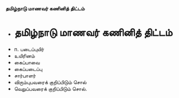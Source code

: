 **தமிழ்நாடு மாணவர் கணினித் திட்டம்**
- # தமிழ்நாடு மாணவர் கணினித் திட்டம்
- n. படைப்புயிர்
- உயிரினம்
- கைப்பாவை
- கைப்படைப்பு
- சார்பாளர்
- விரும்புபவரைக் குறிப்பிடும் சொல்
- வெறுப்பவரைக் குறிப்பிடும் சொல்.

